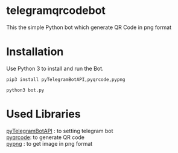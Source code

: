 # telegramqrcodebot

This the simple Python bot which generate QR Code in png format

# Installation

Use Python 3 to install and run the Bot.

<code>pip3 install pyTelegramBotAPI,pyqrcode,pypng</code>

<code>python3 bot.py</code>


# Used Libraries

[pyTelegramBotAPI](https://github.com/eternnoir/pyTelegramBotAPI) : to setting telegram bot  
[pyqrcode](https://github.com/mnooner256/pyqrcode): to generate QR code  
[pypng](https://github.com/drj11/pypng) : to get image in png format
